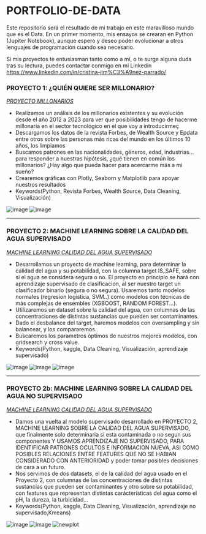 # PORTFOLIO-DE-DATA

Este repositorio será el resultado de mi trabajo en este maravilloso mundo que es el Data. 
En un primer momento, mis ensayos se crearan en Python (Jupiter Notebook), aunque espero y deseo poder evolucionar a otros lenguajes de programación cuando sea necesario.

Si mis proyectos te entusiasman tanto como a mí, o te surge alguna duda tras su lectura, puedes contactar conmigo en mi Linkedin <https://www.linkedin.com/in/cristina-jim%C3%A9nez-parrado/>

### PROYECTO 1: ¿QUIÉN QUIERE SER MILLONARIO?
[*PROYECTO MILLONARIOS*](https://github.com/cris-jimenez89/QUIEN-QUIERE-SER-MILLONARIO.git)
* Realizamos un análisis de los millonarios existentes y su evolución desde el año 2012 a 2023 para ver que posibilidades tengo de hacerme millonaria en el sector tecnológico en el que voy a introducirmeç
* Descargamos los datos de la revista Forbes, de Wealth Source y Epdata entre otros sobre las personas más ricas del mundo en los últimos 10 años, los limpiamos
* Buscamos patrones en las nacionalidades, géneros, edad, industrias... para responder a nuestras hipótesis, ¿qué tienen en común los millonarios? ¿Hay algo que pueda hacer para acercarme más a mi sueño?
* Crearemos gráficas con Plotly, Seaborn y Matplotlib para apoyar nuestros resultados
* Keywords(Python, Revista Forbes, Wealth Source, Data Cleaning, Visualización)

 ![image](https://github.com/cris-jimenez89/MI_PORTFOLIO_DE_DATA_SCIENCE/assets/145456716/2f577dbe-0efa-4027-bc7a-a3b1193203e3)
![image](https://github.com/cris-jimenez89/MI_PORTFOLIO_DE_DATA_SCIENCE/assets/145456716/e8cc3b5e-e4ec-428f-ba24-ccd2c07aa3c2)

-------------------------------------------------------------------------------------
### PROYECTO 2: MACHINE LEARNING SOBRE LA CALIDAD DEL AGUA SUPERVISADO
[*MACHINE LEARNING CALIDAD DEL AGUA SUPERVISADO*](https://github.com/cris-jimenez89/MACHINE_LEARNING_CALIDAD_DEL_AGUA.git)
* Desarrollamos un proyecto de machine learning, para determinar la calidad del agua y su potabilidad, con la columna target IS_SAFE, sobre si el agua se considera segura o no. El proyecto en principio se hará
  con aprendizaje supervisado de clasificacion, al ser nuestro target un clasificador binario (segura o no segura). Usaremos tanto modelos normales (regresion logistica, SVM..) como modelos con técnicas de más complejas de ensembles 
  (XGBOOST, RANDOM FOREST...). 
* Utilizaremos un dataset sobre la calidad del agua, con columnas de las concentraciones de distintas sustancias que pueden ser contaminantes.
* Dado el desbalance del target, haremos modelos con oversampling y sin balancear, y los compararemos.
* Buscaremos los parametros óptimos de nuestros mejores modelos, con gridsearch y cross value.
* Keywords(Python, kaggle, Data Cleaning, Visualización, aprendizaje supervisado)
    
![image](https://github.com/cris-jimenez89/MI-PORTFOLIO-DE-DATA/assets/145456716/e0544f16-8e65-4891-8302-b4eb58caac9d)
![image](https://github.com/cris-jimenez89/MI-PORTFOLIO-DE-DATA/assets/145456716/6cc2754e-4acf-42e7-9d1b-6fbada05b11a)
![image](https://github.com/cris-jimenez89/MI-PORTFOLIO-DE-DATA/assets/145456716/5f38a694-87bd-4ec9-80bf-08f4d6c5c24d)

------------------------------------------------------------------------------------------
### PROYECTO 2b: MACHINE LEARNING SOBRE LA CALIDAD DEL AGUA NO SUPERVISADO
[*MACHINE LEARNING CALIDAD DEL AGUA SUPERVISADO*](https://github.com/cris-jimenez89/MACHINE-LEARNING-SOBRE-LA-CALIDAD-DEL-AGUA-NO-SUPERVISADO)
* Damos una vuelta al modelo supervisado desarrollado en PROYECTO 2, MACHINE LEARNING SOBRE LA CALIDAD DEL AGUA SUPERVISADO, que finalmente solo determinaria si esta contaminada o no segun sus componentes Y USAMOS APRENDIZAJE NO SUPERVISADO, PARA IDENTIFICAR PATRONES OCULTOS E INFORMACION NUEVA, ASI COMO POSIBLES RELACIONES ENTRE FEATURES QUE NO SE HABIAN CONSIDERADO CON ANTERIORIDAD y poder tomar posibles decisiones de cara a un futuro.
* Nos servimos de dos datasets, el de la calidad del agua usado en el Proyecto 2, con columnas de las concentraciones de distintas sustancias que pueden ser contaminantes y otro sobre su potabilidad, con features que representan distintas carácterísticas del agua como el pH, la dureza, la turbicidad...
* Keywords(Python, kaggle, Data Cleaning, Visualización, aprendizaje no supervisado,Kmeans)
  
![image](https://github.com/cris-jimenez89/MI-PORTFOLIO-DE-DATA/assets/145456716/60bb31d5-b946-4860-9b37-be9d96a6cda9)
![image](https://github.com/cris-jimenez89/MI-PORTFOLIO-DE-DATA/assets/145456716/3b6667a6-0323-4522-922c-354787306169)
![newplot](https://github.com/cris-jimenez89/MI-PORTFOLIO-DE-DATA/assets/145456716/44c813a3-3c7f-4611-9f05-47ea97583db6)







